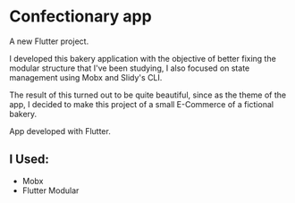 # Confectionary app

A new Flutter project.

I developed this bakery application with the objective of better fixing the modular structure that I've been studying, I also focused on state management using Mobx and Slidy's CLI.

The result of this turned out to be quite beautiful, since as the theme of the app, I decided to make this project of a small E-Commerce of a fictional bakery.

App developed with Flutter.

## I Used:
 - Mobx
 - Flutter Modular

